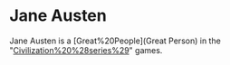 # Jane Austen

Jane Austen is a [Great%20People](Great Person) in the "[Civilization%20%28series%29](Civilization)" games.